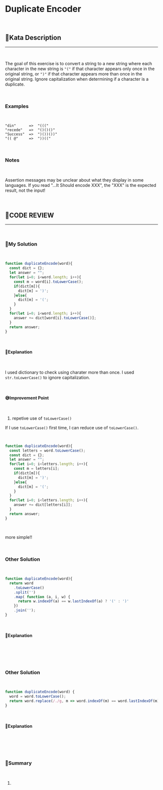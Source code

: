 # Duplicate Encoder

<br/>

## **📝Kata Description**
***

<br/>

The goal of this exercise is to convert a string to a new string where each character in the new string is `"("` if that character appears only once in the original string, or `")"` if that character appears more than once in the original string. Ignore capitalization when determining if a character is a duplicate.

<br/>

### **Examples**

<br/>

```
"din"      =>  "((("
"recede"   =>  "()()()"
"Success"  =>  ")())())"
"(( @"     =>  "))((" 
```

<br/>

### **Notes**

<br/>

Assertion messages may be unclear about what they display in some languages. If you read "...It Should encode XXX", the "XXX" is the expected result, not the input!

<br/>


## **🧐CODE REVIEW**
***

<br/>

### **🧾My Solution**

<br/>

```javascript
function duplicateEncode(word){
  const dict = {};
  let answer = "";
  for(let i=0; i<word.length; i++){
    const m = word[i].toLowerCase();
    if(dict[m]){
      dict[m] = ')';
    }else{
      dict[m] = '(';
    }
  }
  for(let i=0; i<word.length; i++){
    answer += dict[word[i].toLowerCase()];
  }
  return answer;
}
```

<br/>

#### **📝Explanation**

<br/>

I used dictionary to check using charater more than once.
I used `str.toLowerCase()` to ignore capitalization.

<br/>

#### **😅Improvement Point**

<br/>

1. repetive use of `toLowerCase()`

If I use `toLowerCase()` first time, I can reduce use of `toLowerCase()`.

<br/>

```javascript
function duplicateEncode(word){
  const letters = word.toLowerCase();
  const dict = {};
  let answer = "";
  for(let i=0; i<letters.length; i++){
    const m = letters[i];
    if(dict[m]){
      dict[m] = ')';
    }else{
      dict[m] = '(';
    }
  }
  for(let i=0; i<letters.length; i++){
    answer += dict[letters[i]];
  }
  return answer;
}
```

<br/>

more simple!!

<br/>

### **Other Solution**

<br/>

```javascript
function duplicateEncode(word){
  return word
    .toLowerCase()
    .split('')
    .map( function (a, i, w) {
      return w.indexOf(a) == w.lastIndexOf(a) ? '(' : ')'
    })
    .join('');
}
```

<br/>

#### **📝Explanation**

<br/>

```javascript
```

<br/>

### **Other Solution**

<br/>

```javascript
function duplicateEncode(word) {
  word = word.toLowerCase();
  return word.replace(/./g, m => word.indexOf(m) == word.lastIndexOf(m) ? '(' : ')');
}
```

<br/>

#### **📝Explanation**

<br/>

```javascript
```

<br/>

### **🔖Summary**

<br/>

1. 

<br/>